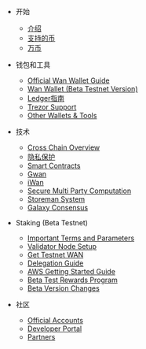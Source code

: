- 开始

  - [介绍](README.md "Wanchain - Introduction")
  - [支持的币](get_started/supported-chains.md "Wanchain - Supported Chains")
  - [万币](get_started/wan.md "Wanchain - WAN Token")

- 钱包和工具

  - [Official Wan Wallet Guide](wallet_and_tools/wallet-install.md "Wanchain - Official Wallet Guide")
  - [Wan Wallet (Beta Testnet Version)](wallet_and_tools/wan_wallet_beta.md)
  - [Ledger指南](wallet_and_tools/ledger.md "Wanchain - Ledger Support")
  - [Trezor Support](wallet_and_tools/trezor.md "Wanchain - Trezor Support")
  - [Other Wallets & Tools](wallet_and_tools/tools.md "Wanchain - Other Wallets and Tools")

- 技术

  - [Cross Chain Overview](technology/cross-chain.md "Wanchain - Cross Chain") 
  - [隐私保护](zh-cn/technology/privacy.md "Wanchain - Privacy Protection") 
  - [Smart Contracts](technology/smart-contracts.md "Wanchain - Smart Contracts")
  - [Gwan](technology/gwan.md "Wanchain - Gwan")
  - [iWan](technology/iwan.md "Wanchain - iWan")
  - [Secure Multi Party Computation](technology/smpc.md "Wanchain - Secure Multi Party Computation")
  - [Storeman System](technology/storeman.md "Wanchain - Storeman System")
  - [Galaxy Consensus](technology/pos.md "Wanchain - Galaxy Consensus") 

- Staking (Beta Testnet)

  - [Important Terms and Parameters](staking/parameters.md)
  - [Validator Node Setup](staking/node_setup.md)
  - [Get Testnet WAN](staking/get_test_wan.md)
  - [Delegation Guide](staking/delegation.md)
  - [AWS Getting Started Guide](staking/aws.md)
  - [Beta Test Rewards Program](staking/rewards_program.md)
  - [Beta Version Changes](staking/alpha_beta.md)

- 社区

  - [Official Accounts](community/social.md "Wanchain - Official Accounts")
  - [Developer Portal](community/dev.md "Wanchain - Developer Portal") 
  - [Partners](community/partners.md "Wanchain - Partners")
